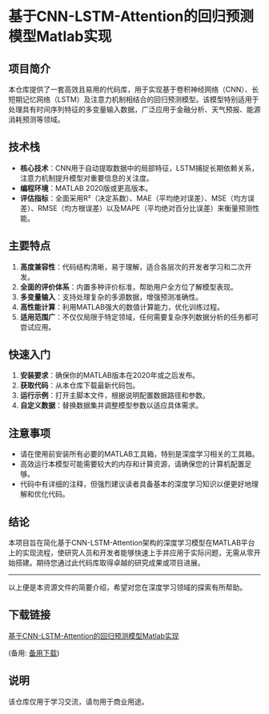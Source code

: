 # 基于CNN-LSTM-Attention的回归预测模型Matlab实现

## 项目简介

本仓库提供了一套高效且易用的代码库，用于实现基于卷积神经网络（CNN）、长短期记忆网络（LSTM）及注意力机制相结合的回归预测模型。该模型特别适用于处理具有时间序列特征的多变量输入数据，广泛应用于金融分析、天气预报、能源消耗预测等领域。

## 技术栈

- **核心技术**：CNN用于自动提取数据中的局部特征，LSTM捕捉长期依赖关系，注意力机制提升模型对重要信息的关注度。
- **编程环境**：MATLAB 2020版或更高版本。
- **评估指标**：全面采用R²（决定系数）、MAE（平均绝对误差）、MSE（均方误差）、RMSE（均方根误差）以及MAPE（平均绝对百分比误差）来衡量预测性能。

## 主要特点

1. **高度兼容性**：代码结构清晰，易于理解，适合各层次的开发者学习和二次开发。
2. **全面的评价体系**：内置多种评价标准，帮助用户全方位了解模型表现。
3. **多变量输入**：支持处理复杂的多源数据，增强预测准确性。
4. **高性能计算**：利用MATLAB强大的数值计算能力，优化训练过程。
5. **适用范围广**：不仅仅局限于特定领域，任何需要复杂序列数据分析的任务都可尝试应用。

## 快速入门

1. **安装要求**：确保你的MATLAB版本在2020年或之后发布。
2. **获取代码**：从本仓库下载最新代码包。
3. **运行示例**：打开主脚本文件，根据说明配置数据路径和参数。
4. **自定义数据**：替换数据集并调整模型参数以适应具体需求。

## 注意事项

- 请在使用前安装所有必要的MATLAB工具箱，特别是深度学习相关的工具箱。
- 高效运行本模型可能需要较大的内存和计算资源，请确保您的计算机配置足够。
- 代码中有详细的注释，但强烈建议读者具备基本的深度学习知识以便更好地理解和优化代码。

## 结论

本项目旨在简化基于CNN-LSTM-Attention架构的深度学习模型在MATLAB平台上的实现流程，使研究人员和开发者能够快速上手并应用于实际问题，无需从零开始搭建。期待您通过此代码库取得卓越的研究成果或项目进展。

---

以上便是本资源文件的简要介绍，希望对您在深度学习领域的探索有所帮助。

## 下载链接
[基于CNN-LSTM-Attention的回归预测模型Matlab实现](https://pan.quark.cn/s/01380348ca71) 

(备用: [备用下载](https://pan.baidu.com/s/1DF2p6aA4dfEKOzc8ZiTtsw?pwd=1234))

## 说明

该仓库仅用于学习交流，请勿用于商业用途。
